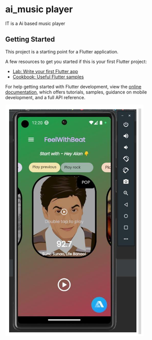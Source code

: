 # ai_music player

IT is a Ai based music player

## Getting Started

This project is a starting point for a Flutter application.

A few resources to get you started if this is your first Flutter project:

- [Lab: Write your first Flutter app](https://docs.flutter.dev/get-started/codelab)
- [Cookbook: Useful Flutter samples](https://docs.flutter.dev/cookbook)

For help getting started with Flutter development, view the
[online documentation](https://docs.flutter.dev/), which offers tutorials,
samples, guidance on mobile development, and a full API reference.

<picture>
  <source media="(prefers-color-scheme: dark)" srcset="ScreenShot/Screenshot 2023-05-17 113816.png">
  <source media="(prefers-color-scheme: light)" srcset="ScreenShot/Screenshot 2023-05-17 113816.png">
  <img alt="Shows an illustrated sun in light mode and a moon with stars in dark mode." src="ScreenShot/Screenshot 2023-05-17 113816.png">
</picture>
